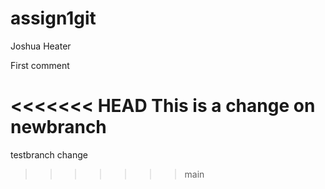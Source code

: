 # assign1git
Joshua Heater

First comment

<<<<<<< HEAD
This is a change on newbranch
=======
testbranch change
>>>>>>> main
